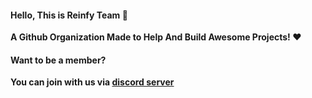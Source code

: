 #### Hello, This is Reinfy Team :wave:
**A Github Organization Made to Help And Build Awesome Projects! :heart:**

#### Want to be a member?
**You can join with us via [discord server](https://discord.gg/7u7qKsvSxg)**
